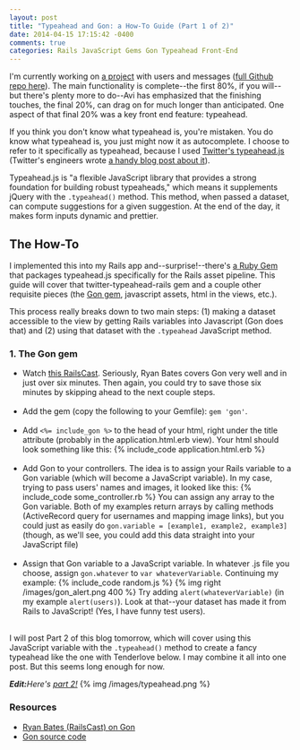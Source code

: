 ```yaml
---
layout: post
title: "Typeahead and Gon: a How-To Guide (Part 1 of 2)"
date: 2014-04-15 17:15:42 -0400
comments: true
categories: Rails JavaScript Gems Gon Typeahead Front-End
---
```

I'm currently working on <a href="http://www.tendermessenger.com/">a project</a> with users and messages (<a href="https://github.com/AlexPatriquin/BitcoinMessenger">full Github repo here</a>). The main functionality is complete--the first 80%, if you will--but there's plenty more to do--Avi has emphasized that the finishing touches, the final 20%, can drag on for much longer than anticipated. One aspect of that final 20% was a key front end feature: typeahead.

If you think you don't know what typeahead is, you're mistaken. You do know what typeahead is, you just might now it as autocomplete. I choose to refer to it specifically as typeahead, because I used <a href="http://twitter.github.io/typeahead.js/">Twitter's typeahead.js</a> (Twitter's engineers wrote <a href="https://blog.twitter.com/2013/twitter-typeaheadjs-you-autocomplete-me">a handy blog post about it</a>).

Typeahead.js is "a flexible JavaScript library that provides a strong foundation for building robust typeaheads," which means it supplements jQuery with the <code>.typeahead()</code> method. This method, when passed a dataset, can compute suggestions for a given suggestion. At the end of the day, it makes form inputs dynamic and prettier.

<!--more-->

<h2>The How-To</h2>
I implemented this into my Rails app and--surprise!--there's <a href="https://github.com/yourabi/twitter-typeahead-rails/">a Ruby Gem</a> that packages typeahead.js specifically for the Rails asset pipeline. This guide will cover that twitter-typeahead-rails gem and a couple other requisite pieces (the <a href="https://github.com/gazay/gon">Gon gem</a>, javascript assets, html in the views, etc.).

This process really breaks down to two main steps: (1) making a dataset accessible to the view by getting Rails variables into Javascript (Gon does that) and (2) using that dataset with the <code>.typeahead</code> JavaScript method.
<h3>1. The Gon gem</h3>
<ul>
  <li>
    Watch <a href="http://railscasts.com/episodes/324-passing-data-to-javascript">this RailsCast</a>. Seriously, Ryan Bates covers Gon very well and in just over six minutes. Then again, you could try to save those six minutes by skipping ahead to the next couple steps.
  </li><br>
  <li>
    Add the gem (copy the following to your Gemfile): <code>gem 'gon'</code>.
  </li><br>
  <li>
    Add <code><%= include_gon %></code> to the head of your html, right under the title attribute (probably in the application.html.erb view). Your html should look something like this:
        {% include_code application.html.erb %}
  </li><br>
  <li>
    Add Gon to your controllers. The idea is to assign your Rails variable to a Gon variable (which will become a JavaScript variable). In my case, trying to pass users' names and images, it looked like this:
        {% include_code some_controller.rb %}
    You can assign any array to the Gon variable. Both of my examples return arrays by calling methods (ActiveRecord query for usernames and mapping image links), but you could just as easily do <code>gon.variable = [example1, example2, example3]</code> (though, as we'll see, you could add this data straight into your JavaScript file)
  </li><br>
  <li>
    Assign that Gon variable to a JavaScript variable. In whatever .js file you choose, assign <code>gon.whatever</code> to <code>var whateverVariable</code>. Continuing my example:
        {% include_code random.js %}
        {% img right /images/gon_alert.png 400 %}
    Try adding <code>alert(whateverVariable)</code> (in my example <code>alert(users)</code>). Look at that--your dataset has made it from Rails to JavaScript! (Yes, I have funny test users).
  </li><br>
</ul>

I will post Part 2 of this blog tomorrow, which will cover using this JavaScript variable with the <code>.typeahead()</code> method to create a fancy typeahead like the one with Tenderlove below. I may combine it all into one post. But this seems long enough for now.

<i><strong>Edit:</strong>Here's <a href="/blog/2014/04/16/typeahead-2/">part 2!</a></i>
{% img /images/typeahead.png %}

<h3>Resources</h3>
<ul>
  <li><a href="http://railscasts.com/episodes/324-passing-data-to-javascript">Ryan Bates (RailsCast) on Gon</a></li>
  <li><a href="https://github.com/gazay/gon">Gon source code</a></li>
</ul>